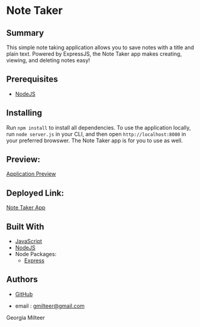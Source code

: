 # Note Taker

## Summary

This simple note taking application allows you to save notes with a title and plain text. Powered by ExpressJS, the Note Taker app makes creating, viewing, and deleting notes easy!

## Prerequisites

- [NodeJS](https://nodejs.org/)

## Installing

Run `npm install` to install all dependencies. To use the application locally, run `node server.js` in your CLI, and then open `http://localhost:8080` in your preferred browswer. The Note Taker app is for you to use as well.

## Preview:
[Application Preview](https://drive.google.com/file/d/1xoapUmRN4Q1aM5JPPtGlgUOLGWcoL9lc/view)
## Deployed Link:
[Note Taker App](https://peaceful-wildwood-79779.herokuapp.com/)

## Built With

- [JavaScript](https://developer.mozilla.org/en-US/docs/Web/JavaScript)
- [NodeJS](https://nodejs.org/)
- Node Packages:
  - [Express](https://www.npmjs.com/package/express)

## Authors
* [GitHub](https://github.com/gmilteer)

* email : gmilteer@gmail.com

Georgia Milteer
